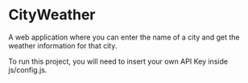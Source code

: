 # CityWeather
A web application where you can enter the name of a city and get the weather information for that city. 

To run this project, you will need to insert your own API Key inside js/config.js. 
